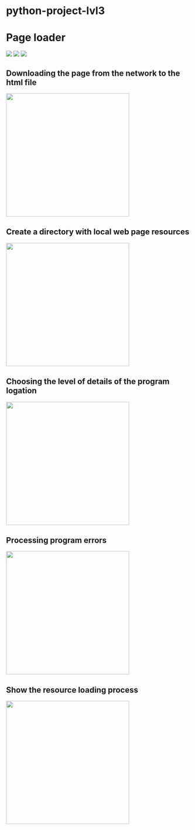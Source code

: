 # python-project-lvl3
# Page loader
<a href="https://travis-ci.com/github/YuliaZZZ/python-project-lvl3"><img src="https://travis-ci.com/YuliaZZZ/python-project-lvl3.svg?branch=master"></a>
<a href="https://codeclimate.com/github/YuliaZZZ/python-project-lvl3"><img src="https://api.codeclimate.com/v1/badges/a449cd5b99a4ab240475/maintainability"></a>
<a href="https://codeclimate.com/github/YuliaZZZ/python-project-lvl3/test_coverage"><img src="https://api.codeclimate.com/v1/badges/a449cd5b99a4ab240475/test_coverage" /></a>
## Downloading the page from the network to the html file
<a href="https://asciinema.org/a/313962"><img src="https://asciinema.org/a/lZmJKg3TT3BWqohxSOYhMjJvH.png" width="336"/></a>
## Create a directory with local web page resources
 <a href="https://asciinema.org/a/315733"><img src="https://asciinema.org/a/lZmJKg3TT3BWqohxSOYhMjJvH.png" width="336"/></a>
## Choosing the level of details of the program logation
<a href="https://asciinema.org/a/317251"><img src="https://asciinema.org/a/lZmJKg3TT3BWqohxSOYhMjJvH.png" width="336"/></a>
## Processing program errors
 <a href="https://asciinema.org/a/325977"><img src="https://asciinema.org/a/lZmJKg3TT3BWqohxSOYhMjJvH.png" width="336"/></a>
## Show the resource loading process
<a href="https://asciinema.org/a/327667"><img src="https://asciinema.org/a/lZmJKg3TT3BWqohxSOYhMjJvH.png" width="336"/></a>
